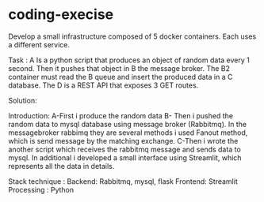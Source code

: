 # coding-execise

Develop a small infrastructure composed of 5 docker containers. Each uses a
different service.

Task :
A Is a python script that produces an object of random data every 1 second.
Then it pushes that object in B the message broker.
The B2 container must read the B queue and insert the produced data in a C
database.
The D is a REST API that exposes 3 GET routes.

Solution:

Introduction:
A-First i produce the random data
B- Then i pushed the random data to mysql database using message broker (Rabbitmq).
In the messagebroker rabbimq they are several methods i used Fanout method, which is send
message by the matching exchange.
C-Then i wrote the another script which receives the rabbitmq message and sends data to
mysql.
In additional i developed a small interface using Streamlit, which represents all the data in
details.

Stack technique :
Backend: Rabbitmq, mysql, flask
Frontend: Streamlit
Processing : Python
